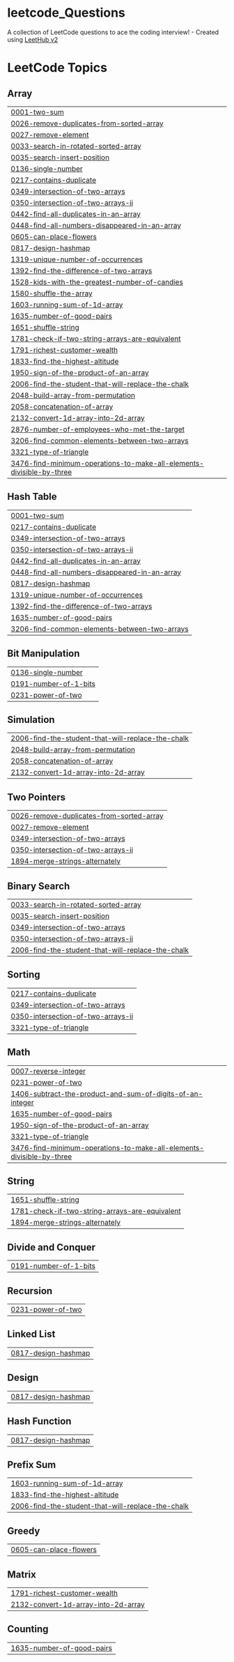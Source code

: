 # leetcode_Questions
A collection of LeetCode questions to ace the coding interview! - Created using [LeetHub v2](https://github.com/arunbhardwaj/LeetHub-2.0)

<!---LeetCode Topics Start-->
# LeetCode Topics
## Array
|  |
| ------- |
| [0001-two-sum](https://github.com/muhammadshehzaib/leetcode_Questions/tree/master/0001-two-sum) |
| [0026-remove-duplicates-from-sorted-array](https://github.com/muhammadshehzaib/leetcode_Questions/tree/master/0026-remove-duplicates-from-sorted-array) |
| [0027-remove-element](https://github.com/muhammadshehzaib/leetcode_Questions/tree/master/0027-remove-element) |
| [0033-search-in-rotated-sorted-array](https://github.com/muhammadshehzaib/leetcode_Questions/tree/master/0033-search-in-rotated-sorted-array) |
| [0035-search-insert-position](https://github.com/muhammadshehzaib/leetcode_Questions/tree/master/0035-search-insert-position) |
| [0136-single-number](https://github.com/muhammadshehzaib/leetcode_Questions/tree/master/0136-single-number) |
| [0217-contains-duplicate](https://github.com/muhammadshehzaib/leetcode_Questions/tree/master/0217-contains-duplicate) |
| [0349-intersection-of-two-arrays](https://github.com/muhammadshehzaib/leetcode_Questions/tree/master/0349-intersection-of-two-arrays) |
| [0350-intersection-of-two-arrays-ii](https://github.com/muhammadshehzaib/leetcode_Questions/tree/master/0350-intersection-of-two-arrays-ii) |
| [0442-find-all-duplicates-in-an-array](https://github.com/muhammadshehzaib/leetcode_Questions/tree/master/0442-find-all-duplicates-in-an-array) |
| [0448-find-all-numbers-disappeared-in-an-array](https://github.com/muhammadshehzaib/leetcode_Questions/tree/master/0448-find-all-numbers-disappeared-in-an-array) |
| [0605-can-place-flowers](https://github.com/muhammadshehzaib/leetcode_Questions/tree/master/0605-can-place-flowers) |
| [0817-design-hashmap](https://github.com/muhammadshehzaib/leetcode_Questions/tree/master/0817-design-hashmap) |
| [1319-unique-number-of-occurrences](https://github.com/muhammadshehzaib/leetcode_Questions/tree/master/1319-unique-number-of-occurrences) |
| [1392-find-the-difference-of-two-arrays](https://github.com/muhammadshehzaib/leetcode_Questions/tree/master/1392-find-the-difference-of-two-arrays) |
| [1528-kids-with-the-greatest-number-of-candies](https://github.com/muhammadshehzaib/leetcode_Questions/tree/master/1528-kids-with-the-greatest-number-of-candies) |
| [1580-shuffle-the-array](https://github.com/muhammadshehzaib/leetcode_Questions/tree/master/1580-shuffle-the-array) |
| [1603-running-sum-of-1d-array](https://github.com/muhammadshehzaib/leetcode_Questions/tree/master/1603-running-sum-of-1d-array) |
| [1635-number-of-good-pairs](https://github.com/muhammadshehzaib/leetcode_Questions/tree/master/1635-number-of-good-pairs) |
| [1651-shuffle-string](https://github.com/muhammadshehzaib/leetcode_Questions/tree/master/1651-shuffle-string) |
| [1781-check-if-two-string-arrays-are-equivalent](https://github.com/muhammadshehzaib/leetcode_Questions/tree/master/1781-check-if-two-string-arrays-are-equivalent) |
| [1791-richest-customer-wealth](https://github.com/muhammadshehzaib/leetcode_Questions/tree/master/1791-richest-customer-wealth) |
| [1833-find-the-highest-altitude](https://github.com/muhammadshehzaib/leetcode_Questions/tree/master/1833-find-the-highest-altitude) |
| [1950-sign-of-the-product-of-an-array](https://github.com/muhammadshehzaib/leetcode_Questions/tree/master/1950-sign-of-the-product-of-an-array) |
| [2006-find-the-student-that-will-replace-the-chalk](https://github.com/muhammadshehzaib/leetcode_Questions/tree/master/2006-find-the-student-that-will-replace-the-chalk) |
| [2048-build-array-from-permutation](https://github.com/muhammadshehzaib/leetcode_Questions/tree/master/2048-build-array-from-permutation) |
| [2058-concatenation-of-array](https://github.com/muhammadshehzaib/leetcode_Questions/tree/master/2058-concatenation-of-array) |
| [2132-convert-1d-array-into-2d-array](https://github.com/muhammadshehzaib/leetcode_Questions/tree/master/2132-convert-1d-array-into-2d-array) |
| [2876-number-of-employees-who-met-the-target](https://github.com/muhammadshehzaib/leetcode_Questions/tree/master/2876-number-of-employees-who-met-the-target) |
| [3206-find-common-elements-between-two-arrays](https://github.com/muhammadshehzaib/leetcode_Questions/tree/master/3206-find-common-elements-between-two-arrays) |
| [3321-type-of-triangle](https://github.com/muhammadshehzaib/leetcode_Questions/tree/master/3321-type-of-triangle) |
| [3476-find-minimum-operations-to-make-all-elements-divisible-by-three](https://github.com/muhammadshehzaib/leetcode_Questions/tree/master/3476-find-minimum-operations-to-make-all-elements-divisible-by-three) |
## Hash Table
|  |
| ------- |
| [0001-two-sum](https://github.com/muhammadshehzaib/leetcode_Questions/tree/master/0001-two-sum) |
| [0217-contains-duplicate](https://github.com/muhammadshehzaib/leetcode_Questions/tree/master/0217-contains-duplicate) |
| [0349-intersection-of-two-arrays](https://github.com/muhammadshehzaib/leetcode_Questions/tree/master/0349-intersection-of-two-arrays) |
| [0350-intersection-of-two-arrays-ii](https://github.com/muhammadshehzaib/leetcode_Questions/tree/master/0350-intersection-of-two-arrays-ii) |
| [0442-find-all-duplicates-in-an-array](https://github.com/muhammadshehzaib/leetcode_Questions/tree/master/0442-find-all-duplicates-in-an-array) |
| [0448-find-all-numbers-disappeared-in-an-array](https://github.com/muhammadshehzaib/leetcode_Questions/tree/master/0448-find-all-numbers-disappeared-in-an-array) |
| [0817-design-hashmap](https://github.com/muhammadshehzaib/leetcode_Questions/tree/master/0817-design-hashmap) |
| [1319-unique-number-of-occurrences](https://github.com/muhammadshehzaib/leetcode_Questions/tree/master/1319-unique-number-of-occurrences) |
| [1392-find-the-difference-of-two-arrays](https://github.com/muhammadshehzaib/leetcode_Questions/tree/master/1392-find-the-difference-of-two-arrays) |
| [1635-number-of-good-pairs](https://github.com/muhammadshehzaib/leetcode_Questions/tree/master/1635-number-of-good-pairs) |
| [3206-find-common-elements-between-two-arrays](https://github.com/muhammadshehzaib/leetcode_Questions/tree/master/3206-find-common-elements-between-two-arrays) |
## Bit Manipulation
|  |
| ------- |
| [0136-single-number](https://github.com/muhammadshehzaib/leetcode_Questions/tree/master/0136-single-number) |
| [0191-number-of-1-bits](https://github.com/muhammadshehzaib/leetcode_Questions/tree/master/0191-number-of-1-bits) |
| [0231-power-of-two](https://github.com/muhammadshehzaib/leetcode_Questions/tree/master/0231-power-of-two) |
## Simulation
|  |
| ------- |
| [2006-find-the-student-that-will-replace-the-chalk](https://github.com/muhammadshehzaib/leetcode_Questions/tree/master/2006-find-the-student-that-will-replace-the-chalk) |
| [2048-build-array-from-permutation](https://github.com/muhammadshehzaib/leetcode_Questions/tree/master/2048-build-array-from-permutation) |
| [2058-concatenation-of-array](https://github.com/muhammadshehzaib/leetcode_Questions/tree/master/2058-concatenation-of-array) |
| [2132-convert-1d-array-into-2d-array](https://github.com/muhammadshehzaib/leetcode_Questions/tree/master/2132-convert-1d-array-into-2d-array) |
## Two Pointers
|  |
| ------- |
| [0026-remove-duplicates-from-sorted-array](https://github.com/muhammadshehzaib/leetcode_Questions/tree/master/0026-remove-duplicates-from-sorted-array) |
| [0027-remove-element](https://github.com/muhammadshehzaib/leetcode_Questions/tree/master/0027-remove-element) |
| [0349-intersection-of-two-arrays](https://github.com/muhammadshehzaib/leetcode_Questions/tree/master/0349-intersection-of-two-arrays) |
| [0350-intersection-of-two-arrays-ii](https://github.com/muhammadshehzaib/leetcode_Questions/tree/master/0350-intersection-of-two-arrays-ii) |
| [1894-merge-strings-alternately](https://github.com/muhammadshehzaib/leetcode_Questions/tree/master/1894-merge-strings-alternately) |
## Binary Search
|  |
| ------- |
| [0033-search-in-rotated-sorted-array](https://github.com/muhammadshehzaib/leetcode_Questions/tree/master/0033-search-in-rotated-sorted-array) |
| [0035-search-insert-position](https://github.com/muhammadshehzaib/leetcode_Questions/tree/master/0035-search-insert-position) |
| [0349-intersection-of-two-arrays](https://github.com/muhammadshehzaib/leetcode_Questions/tree/master/0349-intersection-of-two-arrays) |
| [0350-intersection-of-two-arrays-ii](https://github.com/muhammadshehzaib/leetcode_Questions/tree/master/0350-intersection-of-two-arrays-ii) |
| [2006-find-the-student-that-will-replace-the-chalk](https://github.com/muhammadshehzaib/leetcode_Questions/tree/master/2006-find-the-student-that-will-replace-the-chalk) |
## Sorting
|  |
| ------- |
| [0217-contains-duplicate](https://github.com/muhammadshehzaib/leetcode_Questions/tree/master/0217-contains-duplicate) |
| [0349-intersection-of-two-arrays](https://github.com/muhammadshehzaib/leetcode_Questions/tree/master/0349-intersection-of-two-arrays) |
| [0350-intersection-of-two-arrays-ii](https://github.com/muhammadshehzaib/leetcode_Questions/tree/master/0350-intersection-of-two-arrays-ii) |
| [3321-type-of-triangle](https://github.com/muhammadshehzaib/leetcode_Questions/tree/master/3321-type-of-triangle) |
## Math
|  |
| ------- |
| [0007-reverse-integer](https://github.com/muhammadshehzaib/leetcode_Questions/tree/master/0007-reverse-integer) |
| [0231-power-of-two](https://github.com/muhammadshehzaib/leetcode_Questions/tree/master/0231-power-of-two) |
| [1406-subtract-the-product-and-sum-of-digits-of-an-integer](https://github.com/muhammadshehzaib/leetcode_Questions/tree/master/1406-subtract-the-product-and-sum-of-digits-of-an-integer) |
| [1635-number-of-good-pairs](https://github.com/muhammadshehzaib/leetcode_Questions/tree/master/1635-number-of-good-pairs) |
| [1950-sign-of-the-product-of-an-array](https://github.com/muhammadshehzaib/leetcode_Questions/tree/master/1950-sign-of-the-product-of-an-array) |
| [3321-type-of-triangle](https://github.com/muhammadshehzaib/leetcode_Questions/tree/master/3321-type-of-triangle) |
| [3476-find-minimum-operations-to-make-all-elements-divisible-by-three](https://github.com/muhammadshehzaib/leetcode_Questions/tree/master/3476-find-minimum-operations-to-make-all-elements-divisible-by-three) |
## String
|  |
| ------- |
| [1651-shuffle-string](https://github.com/muhammadshehzaib/leetcode_Questions/tree/master/1651-shuffle-string) |
| [1781-check-if-two-string-arrays-are-equivalent](https://github.com/muhammadshehzaib/leetcode_Questions/tree/master/1781-check-if-two-string-arrays-are-equivalent) |
| [1894-merge-strings-alternately](https://github.com/muhammadshehzaib/leetcode_Questions/tree/master/1894-merge-strings-alternately) |
## Divide and Conquer
|  |
| ------- |
| [0191-number-of-1-bits](https://github.com/muhammadshehzaib/leetcode_Questions/tree/master/0191-number-of-1-bits) |
## Recursion
|  |
| ------- |
| [0231-power-of-two](https://github.com/muhammadshehzaib/leetcode_Questions/tree/master/0231-power-of-two) |
## Linked List
|  |
| ------- |
| [0817-design-hashmap](https://github.com/muhammadshehzaib/leetcode_Questions/tree/master/0817-design-hashmap) |
## Design
|  |
| ------- |
| [0817-design-hashmap](https://github.com/muhammadshehzaib/leetcode_Questions/tree/master/0817-design-hashmap) |
## Hash Function
|  |
| ------- |
| [0817-design-hashmap](https://github.com/muhammadshehzaib/leetcode_Questions/tree/master/0817-design-hashmap) |
## Prefix Sum
|  |
| ------- |
| [1603-running-sum-of-1d-array](https://github.com/muhammadshehzaib/leetcode_Questions/tree/master/1603-running-sum-of-1d-array) |
| [1833-find-the-highest-altitude](https://github.com/muhammadshehzaib/leetcode_Questions/tree/master/1833-find-the-highest-altitude) |
| [2006-find-the-student-that-will-replace-the-chalk](https://github.com/muhammadshehzaib/leetcode_Questions/tree/master/2006-find-the-student-that-will-replace-the-chalk) |
## Greedy
|  |
| ------- |
| [0605-can-place-flowers](https://github.com/muhammadshehzaib/leetcode_Questions/tree/master/0605-can-place-flowers) |
## Matrix
|  |
| ------- |
| [1791-richest-customer-wealth](https://github.com/muhammadshehzaib/leetcode_Questions/tree/master/1791-richest-customer-wealth) |
| [2132-convert-1d-array-into-2d-array](https://github.com/muhammadshehzaib/leetcode_Questions/tree/master/2132-convert-1d-array-into-2d-array) |
## Counting
|  |
| ------- |
| [1635-number-of-good-pairs](https://github.com/muhammadshehzaib/leetcode_Questions/tree/master/1635-number-of-good-pairs) |
<!---LeetCode Topics End-->
